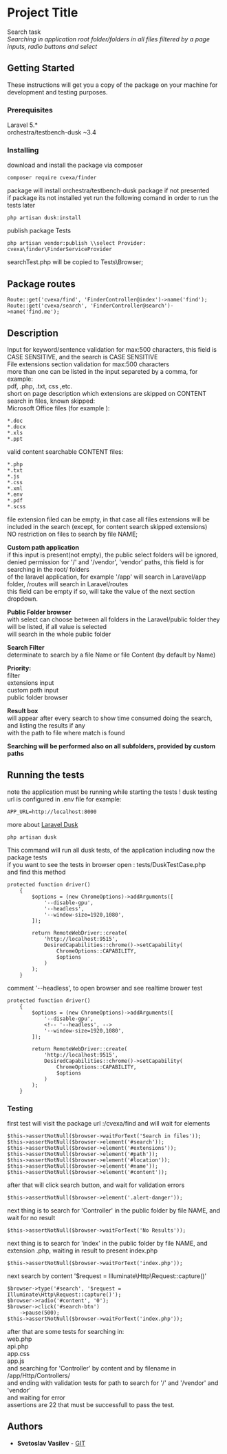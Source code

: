 # Project Title

Search task<br/>
<i>Searching in application root folder/folders in all files filtered by a page inputs, radio buttons and select</i>

## Getting Started

These instructions will get you a copy of the package on your machine for development and testing purposes.


### Prerequisites

Laravel 5.*<br/>
orchestra/testbench-dusk ~3.4<br/>


### Installing

download and install the package via composer

```
composer require cvexa/finder
```

package will install orchestra/testbench-dusk package if not presented<br/>
if package its not installed yet run the following comand in order to run the tests later<br>

```
php artisan dusk:install
```

publish package Tests

```
php artisan vendor:publish \\select Provider: cvexa\finder\FinderServiceProvider
```

searchTest.php will be copied to Tests\Browser;

## Package routes

```
Route::get('cvexa/find', 'FinderController@index')->name('find');
Route::get('cvexa/search', 'FinderController@search')->name('find.me');
```

## Description

Input for keyword/sentence validation for max:500 characters, this field is CASE SENSITIVE, and the search is CASE SENSITIVE<br/>
File extensions section validation for max:500 characters<br/>
more than one can be listed in the input separeted by a comma, for example:<br/>
pdf, .php, .txt, css ,etc.<br/>
short on page description which extensions are skipped on CONTENT search in files, known skipped:<br/>
Microsoft Office files (for example ):
```
*.doc
*.docx
*.xls
*.ppt
```

valid content searchable CONTENT files:
```
*.php
*.txt
*.js
*.css
*.xml
*.env
*.pdf
*.scss
```


file extension filed can be empty, in that case all files extensions will be included in the search (except, for content search skipped extensions)<br/>
NO restriction on files to search by file NAME;<br/>

<b>Custom path application</b><br/>
if this input is present(not empty), the public select folders will be ignored,<br/>
denied permission for '/' and '/vendor', 'vendor' paths, this field is for searching in the root/ folders<br/> of the laravel application, for example '/app' will search in Laravel/app folder, /routes will search in Laravel/routes<br/>
this field can be empty if so, will take the value of the next section dropdown.<br/>

<b>Public Folder browser</b><br/>
with select can choose between all folders in the Laravel/public folder they will be listed, if all value is selected<br/> will search in the whole public folder<br/>

<b>Search Filter</b><br/>
determinate to search by a file Name or file Content (by default by Name)<br/>

<b>Priority:</b><br/>
filter<br/>
extensions input<br/>
custom path input<br/>
public folder browser<br/>

<b>Result box</b><br/>
will appear after every search to show time consumed doing the search, and listing the results if any<br/>
with the path to file where match is found<br/>

<b>Searching will be performed also on all subfolders, provided by custom paths</b>
## Running the tests

note the application must be running while starting the tests !
dusk testing url is configured in .env file for example:
```
APP_URL=http://localhost:8000
```
more about [Laravel Dusk](https://laravel.com/docs/5.8/dusk)

```
php artisan dusk
```
This command will run all dusk tests, of the application including now the package tests<br>
if you want to see the tests in browser open : tests/DuskTestCase.php<br/>
and find this method

```
protected function driver()
    {
        $options = (new ChromeOptions)->addArguments([
            '--disable-gpu',
            '--headless',
            '--window-size=1920,1080',
        ]);

        return RemoteWebDriver::create(
            'http://localhost:9515',
            DesiredCapabilities::chrome()->setCapability(
                ChromeOptions::CAPABILITY,
                $options
            )
        );
    }
```

comment '--headless', to open browser and see realtime brower test
```
protected function driver()
    {
        $options = (new ChromeOptions)->addArguments([
            '--disable-gpu',
            <!-- '--headless', -->
            '--window-size=1920,1080',
        ]);

        return RemoteWebDriver::create(
            'http://localhost:9515',
            DesiredCapabilities::chrome()->setCapability(
                ChromeOptions::CAPABILITY,
                $options
            )
        );
    }
```
### Testing

first test will visit the package url :/cvexa/find
and will wait for elements

```
$this->assertNotNull($browser->waitForText('Search in files'));
$this->assertNotNull($browser->element('#search'));
$this->assertNotNull($browser->element('#extensions'));
$this->assertNotNull($browser->element('#path'));
$this->assertNotNull($browser->element('#location'));
$this->assertNotNull($browser->element('#name'));
$this->assertNotNull($browser->element('#content'));
```

after that will click search button, and wait for validation errors

```
$this->assertNotNull($browser->element('.alert-danger'));
```
next thing is to search for 'Controller' in the public folder by file NAME, and wait for no result
```
$this->assertNotNull($browser->waitForText('No Results'));
```
next thing is to search for 'index' in the public folder by file NAME, and extension .php, waiting in result to present index.php
```
$this->assertNotNull($browser->waitForText('index.php'));
```
next search by content '$request = Illuminate\Http\Request::capture()'
```
$browser->type('#search', '$request = Illuminate\Http\Request::capture()');
$browser->radio('#content', '0');
$browser->click('#search-btn')
    ->pause(500);
$this->assertNotNull($browser->waitForText('index.php'));
```
after that are some tests for searching in:<br/>
web.php<br/>
api.php<br/>
app.css<br/>
app.js<br/>
and searching for 'Controller' by content and by filename in<br/>
/app/Http/Controllers/<br/>
and ending with validation tests for path to search for '/' and '/vendor' and 'vendor'<br/>
and waiting for error<br/>
assertions are 22 that must be successfull to pass the test.<br/>

## Authors

* **Svetoslav Vasilev** - [GIT](https://github.com/cvexa)
